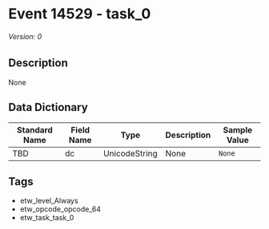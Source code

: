 # Event 14529 - task_0
###### Version: 0

## Description
None

## Data Dictionary
|Standard Name|Field Name|Type|Description|Sample Value|
|---|---|---|---|---|
|TBD|dc|UnicodeString|None|`None`|

## Tags
* etw_level_Always
* etw_opcode_opcode_64
* etw_task_task_0